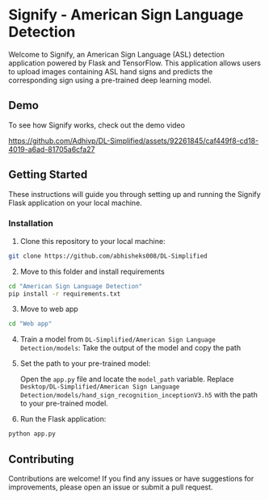 # Signify - American Sign Language Detection

Welcome to Signify, an American Sign Language (ASL) detection application powered by Flask and TensorFlow. This application allows users to upload images containing ASL hand signs and predicts the corresponding sign using a pre-trained deep learning model.

## Demo
To see how Signify works, check out the demo video

https://github.com/Adhivp/DL-Simplified/assets/92261845/caf449f8-cd18-4019-a6ad-81705a6cfa27

## Getting Started

These instructions will guide you through setting up and running the Signify Flask application on your local machine.


### Installation

1. Clone this repository to your local machine:

```bash
git clone https://github.com/abhisheks008/DL-Simplified
```
2. Move to this folder and install requirements

```bash
cd "American Sign Language Detection"
pip install -r requirements.txt
```
3. Move to web app
```bash
cd "Web app"
```
4. Train a model from  `DL-Simplified/American Sign Language Detection/models`:
    Take the output of the model and copy the path 

5. Set the path to your pre-trained model:

    Open the `app.py` file and locate the `model_path` variable. Replace `Desktop/DL-Simplified/American Sign Language Detection/models/hand_sign_recognition_inceptionV3.h5` with the path to your pre-trained model.

6. Run the Flask application:

```bash
python app.py
```
## Contributing

Contributions are welcome! If you find any issues or have suggestions for improvements, please open an issue or submit a pull request.

